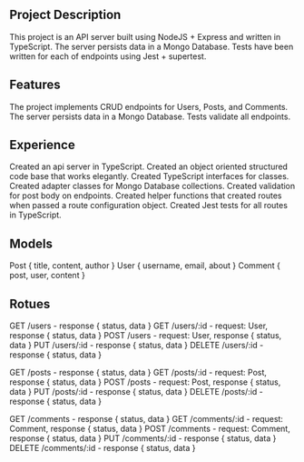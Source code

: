 ## Project Description
This project is an API server built using NodeJS + Express and written in TypeScript. The server persists data in a Mongo Database. Tests have been written for each of endpoints using Jest + supertest.

## Features
The project implements CRUD endpoints for Users, Posts, and Comments.
The server persists data in a Mongo Database.
Tests validate all endpoints.

## Experience
Created an api server in TypeScript.
Created an object oriented structured code base that works elegantly.
Created TypeScript interfaces for classes.
Created adapter classes for Mongo Database collections.
Created validation for post body on endpoints.
Created helper functions that created routes when passed a route configuration object.
Created Jest tests for all routes in TypeScript.

## Models
Post { title, content, author }
User { username, email, about }
Comment { post, user, content }

## Rotues

GET /users - response { status, data }
GET /users/:id - request: User, response { status, data }
POST /users - request: User, response { status, data }
PUT /users/:id - response { status, data }
DELETE /users/:id - response { status, data }

GET /posts - response { status, data }
GET /posts/:id - request: Post, response { status, data }
POST /posts - request: Post, response { status, data }
PUT /posts/:id - response { status, data }
DELETE /posts/:id - response { status, data }

GET /comments - response { status, data }
GET /comments/:id - request: Comment, response { status, data }
POST /comments - request: Comment, response { status, data }
PUT /comments/:id - response { status, data }
DELETE /comments/:id - response { status, data }